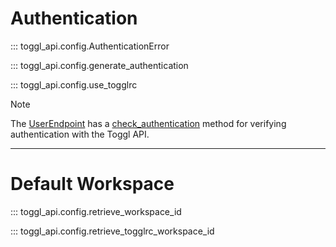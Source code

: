 # Authentication

::: toggl_api.config.AuthenticationError

::: toggl_api.config.generate_authentication

::: toggl_api.config.use_togglrc

> [!NOTE]  
> The [UserEndpoint](/toggl-api-wrapper/api-guide/tracker.html#toggl_api.modules.user.UserEndpoint) has a [check_authentication](/toggl-api-wrapper/api-guide/tracker.html#toggl_api.modules.user.UserEndpoint.check_authentication) method for verifying authentication with the Toggl API.

---

# Default Workspace

::: toggl_api.config.retrieve_workspace_id

::: toggl_api.config.retrieve_togglrc_workspace_id
